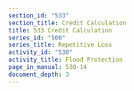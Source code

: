 ```yaml
---
section_id: "533"
section_title: Credit Calculation
title: 533 Credit Calculation
series_id: "500"
series_title: Repetitive Loss
activity_id: "530"
activity_title: Flood Protection
page_in_manual: 530-14
document_depth: 3
---
```

